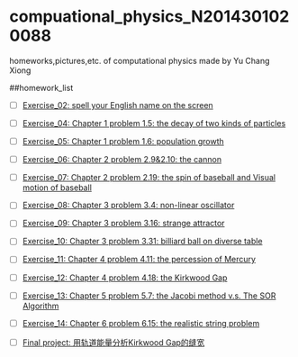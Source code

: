 # compuational_physics_N2014301020088
homeworks,pictures,etc. of computational physics made by Yu Chang Xiong

##homework_list

- [ ] [Exercise_02:
spell your English name on the screen](https://www.zybuluo.com/RobertYulius/note/498106)

- [ ] [Exercise_04:
Chapter 1 problem 1.5:
the decay of two kinds of particles](https://www.zybuluo.com/RobertYulius/note/498113)

- [ ] [Exercise_05:
Chapter 1 problem 1.6:
population growth](https://www.zybuluo.com/RobertYulius/note/498120)

- [ ] [Exercise_06:
Chapter 2 problem 2.9&2.10:
the cannon](https://www.zybuluo.com/RobertYulius/note/498130)

- [ ] [Exercise_07:
Chapter 2 problem 2.19:
the spin of baseball and Visual motion of baseball](https://www.zybuluo.com/RobertYulius/note/498135)

- [ ] [Exercise_08:
Chapter 3 problem 3.4:
non-linear oscillator](https://www.zybuluo.com/RobertYulius/note/498137)

- [ ] [Exercise_09:
Chapter 3 problem 3.16:
strange attractor](https://www.zybuluo.com/RobertYulius/note/498140)

- [ ] [Exercise_10:
Chapter 3 problem 3.31:
billiard ball on diverse table](https://www.zybuluo.com/RobertYulius/note/498142)

- [ ] [Exercise_11:
Chapter 4 problem 4.11:
the percession of Mercury](https://www.zybuluo.com/RobertYulius/note/498144)

- [ ] [Exercise_12:
Chapter 4 problem 4.18:
the Kirkwood Gap](https://www.zybuluo.com/mdeditor#498185)

- [ ] [Exercise_13:
Chapter 5 problem 5.7:
the Jacobi method v.s. The SOR Algorithm](https://www.zybuluo.com/RobertYulius/note/498187)

- [ ] [Exercise_14:
Chapter 6 problem 6.15:
the realistic string problem](https://www.zybuluo.com/mdeditor#498190)

- [ ] [Final project:
用轨道能量分析Kirkwood Gap的缝宽](https://www.zybuluo.com/RobertYulius/note/498191)
